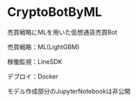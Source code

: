 # CryptoBotByML
売買戦略にMLを用いた仮想通貨売買Bot

売買戦略：ML(LightGBM)

稼働監視：LineSDK

デプロイ：Docker

モデル作成部分のJupyterNotebookは非公開
